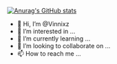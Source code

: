 [![Anurag's GitHub stats](https://github-readme-stats.vercel.app/api?vinnixz=anuraghazra)](https://github.com/anuraghazra/github-readme-stats)
- 👋 Hi, I’m @Vinnixz
- 👀 I’m interested in ...
- 🌱 I’m currently learning ...
- 💞️ I’m looking to collaborate on ...
- 📫 How to reach me ...

<!---
Vinnixz/Vinnixz is a ✨ special ✨ repository because its `README.md` (this file) appears on your GitHub profile.
You can click the Preview link to take a look at your changes.
--->
